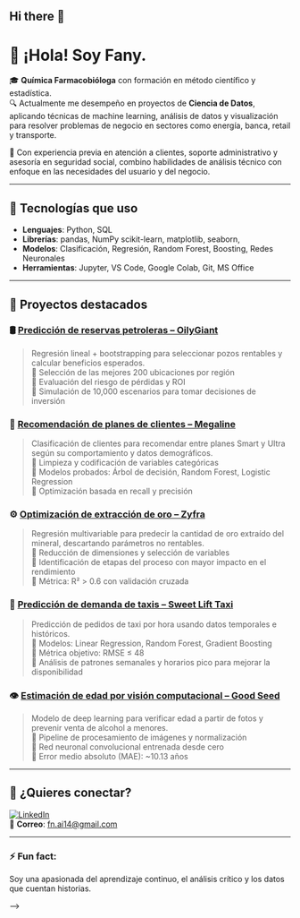 ## Hi there 👋

<!--
**cccfany/cccfany** is a ✨ _special_ ✨ repository because its `README.md` (this file) appears on your GitHub profile. -->

# 👋 ¡Hola! Soy Fany.

🎓 **Química Farmacobióloga** con formación en método científico y estadística.  
🔍 Actualmente me desempeño en proyectos de **Ciencia de Datos**, aplicando técnicas de machine learning, análisis de datos y visualización para resolver problemas de negocio en sectores como energía, banca, retail y transporte.

💼 Con experiencia previa en atención a clientes, soporte administrativo y asesoría en seguridad social, combino habilidades de análisis técnico con enfoque en las necesidades del usuario y del negocio.

---

## 🔧 Tecnologías que uso

- **Lenguajes**: Python, SQL  
- **Librerías**: pandas, NumPy scikit-learn, matplotlib, seaborn,  
- **Modelos**: Clasificación, Regresión, Random Forest, Boosting, Redes Neuronales 
- **Herramientas**: Jupyter, VS Code, Google Colab, Git, MS Office

---

## 📂 Proyectos destacados

### 🛢️ [Predicción de reservas petroleras – OilyGiant](https://github.com/cccfany/projects_portfolio/blob/main/Project_OilyGiant.ipynb)
> Regresión lineal + bootstrapping para seleccionar pozos rentables y calcular beneficios esperados.  
> 🔹 Selección de las mejores 200 ubicaciones por región  
> 🔹 Evaluación del riesgo de pérdidas y ROI  
> 🔹 Simulación de 10,000 escenarios para tomar decisiones de inversión

### 📱 [Recomendación de planes de clientes – Megaline](https://github.com/cccfany/projects_portfolio/blob/main/Project_Megaline.ipynb)
> Clasificación de clientes para recomendar entre planes Smart y Ultra según su comportamiento y datos demográficos.  
> 🔹 Limpieza y codificación de variables categóricas  
> 🔹 Modelos probados: Árbol de decisión, Random Forest, Logistic Regression  
> 🔹 Optimización basada en recall y precisión

### ⚙️ [Optimización de extracción de oro – Zyfra](https://github.com/cccfany/projects_portfolio/blob/main/Project_Zyfra.ipynb)
> Regresión multivariable para predecir la cantidad de oro extraído del mineral, descartando parámetros no rentables.  
> 🔹 Reducción de dimensiones y selección de variables  
> 🔹 Identificación de etapas del proceso con mayor impacto en el rendimiento  
> 🔹 Métrica: R² > 0.6 con validación cruzada

### 🚕 [Predicción de demanda de taxis – Sweet Lift Taxi](https://github.com/cccfany/projects_portfolio/blob/main/Project_Sweet_Lift_Taxi.ipynb)
> Predicción de pedidos de taxi por hora usando datos temporales e históricos.  
> 🔹 Modelos: Linear Regression, Random Forest, Gradient Boosting  
> 🔹 Métrica objetivo: RMSE ≤ 48  
> 🔹 Análisis de patrones semanales y horarios pico para mejorar la disponibilidad

### 👁️ [Estimación de edad por visión computacional – Good Seed](https://github.com/cccfany/projects_portfolio/blob/main/Project_Good_seed.ipynb) 
> Modelo de deep learning para verificar edad a partir de fotos y prevenir venta de alcohol a menores.  
> 🔹 Pipeline de procesamiento de imágenes y normalización  
> 🔹 Red neuronal convolucional entrenada desde cero  
> 🔹 Error medio absoluto (MAE): ~10.13 años

---

## 🤝 ¿Quieres conectar?

[![LinkedIn](https://img.shields.io/badge/LinkedIn-0A66C2?style=for-the-badge&logo=linkedin&logoColor=white)](https://www.linkedin.com/in/cccfany/)  
📧 **Correo**: fn.ai14@gmail.com

---

### ⚡ Fun fact:
Soy una apasionada del aprendizaje continuo, el análisis crítico y los datos que cuentan historias.


-->
